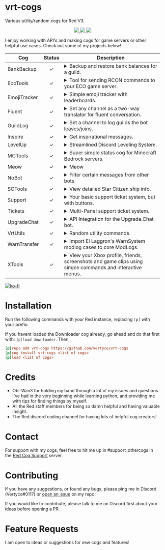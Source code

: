 # vrt-cogs

Various utility/random cogs for Red V3.

<p align="center">
  <a href="https://github.com/Cog-Creators/Red-DiscordBot/tree/V3/develop">
    <img src="https://img.shields.io/badge/Red%20DiscordBot-V3-red.svg">
    </a>
  <a href="https://github.com/Rapptz/discord.py">
    <img src="https://img.shields.io/badge/Discord-py-blue.svg">
    </a>
  <a href="https://github.com/vertyco">
    <img src="https://img.shields.io/tokei/lines/github/vertyco/vrt-cogs?style=plastic">
    </a>
<p>



I enjoy working with API's and making cogs for game servers or other helpful use cases. Check out some of my projects
below!

| Cog          | Status | Description                                                                                                                                                                                                                                                                                                                                                                                        |
|--------------|:------:|----------------------------------------------------------------------------------------------------------------------------------------------------------------------------------------------------------------------------------------------------------------------------------------------------------------------------------------------------------------------------------------------------|
| BankBackup   |   ✓    | <details><summary>Backup and restore bank balances for a guild.</summary> If local economy is enabled, you can make a backup of the balances of everyone in your guild, and restore them on another bot easily.</details>                                                                                                                                                                          |
| EcoTools     |   ✓    | <details><summary>Tool for sending RCON commands to your ECO game server.</summary> Add your servers and send RCON commands through discord.</details>                                                                                                                                                                                                                                             |
| EmojiTracker |   ✓    | <details><summary>Simple emoji tracker with leaderboards.</summary> Track reactions in your server and get leaderboards for emojis that are most used, or users that have reacted the most.</details>                                                                                                                                                                                              |
| Fluent       |   ✓    | <details><summary>Set any channel as a two-way translator for fluent conversation.</summary> Set a channel and both languages, if a message is in language 1 it gets converted to language 2 and vice versa using googles free api.</details>                                                                                                                                                      |
| GuildLog     |   ✓    | <details><summary>Set a channel to log guilds the bot leaves/joins.</summary> Configure a join/leave message of your choice and whether you want to use embeds or not, the bot will log when it joins or leaves a guild. All guilds can use this cog to see what servers the bot is joining(Guild Name/Bot Name/Total Servers)</details>                                                           |
| Inspire      |   ✓    | <details><summary>Get inspirational messages.</summary> Super simple cog that replies to certain sad words with positive encouragements, and responds to the [p]inspire command with an inspirational quote using zenquotes.io API. Note: this cog was my very first project just to get the feel for Red so it's not very big and there aren't any plans of expanding it at the moment.</details> |
| LevelUp      |   ✓    | <details><summary>Streamlined Discord Leveling System.</summary> A simple yet full-featured leveling system with prestige features, customizable backgrounds, toggleable embed/image profiles, and extensive voice tracking options.</details>                                                                                                                                                     |
| MCTools      |   ✓    | <details><summary>Super simple status cog for Minecraft Bedrock servers.</summary> Displays a status embed showing server version and player count. Only for **Bedrock** dedicated servers since there is already one that supports Java.</details>                                                                                                                                                |
| Meow         |   ✓    | <details><summary>Meow</summary> Replaces the word "now" with "meow" in someone's latest message, if word doesnt exist in the most recent 2 messages, it sends a random cat unicode emoji. Yall have a good day meow.</details>                                                                                                                                                                    |
| NoBot        |   ✓    | <details><summary>Filter certain messages from other bots.</summary> (ONLY checks messages from other bots), Add a bot to be filtered and a key phrase to check for. When that bot sends a message containing that phrase the message will be auto-deleted.</details>                                                                                                                              |
| SCTools      |   ✓    | <details><summary>View detailed Star Citizen ship info.</summary> Right now there is only one command (scships) that displays detailed info for ships in SC, you can use "[p]scships shipname" to search for a specific ship.</details>                                                                                                                                                            |
| Support      |   ✓    | <details><summary>Your basic support ticket system, but with buttons.</summary> Configure a ticket category and support message for the button to be added to, includes ticket log feature and optional transcripts.</details>                                                                                                                                                                     |
| Tickets      |   ✓    | <details><summary>Multi-Panel support ticket system.</summary> This is the dpy2 continuation of the Support cog, with Multi-Panel ticketing systems and translation support.</details>                                                                                                                                                                                                             |
| UpgradeChat  |   ✓    | <details><summary>API Integration for the Upgrade.Chat bot.</summary> Allows you to add your api key and products to the bot and set a dollar to credit conversion ratio. When a user makes a purchase, they can claim it in your Discord to recieve economy credits.</details>                                                                                                                    |
| VrtUtils     |   ✓    | <details><summary>Random utility commands.</summary> Small collection of commands used for my personal bot.</details>                                                                                                                                                                                                                                                                              |
| WarnTransfer |   ✓    | <details><summary>Import El Laggron's WarnSystem modlog cases to core ModLogs.</summary> This cog has one command, which simply imports all WarnSystem cases to core modlogs. Only the owner can run it and it imports the data globally for all guilds the bot is in.</details>                                                                                                                   |
| XTools       |   ✓    | <details><summary>View your Xbox profile, friends, screenshots and game clips using simple commands and interactive menus.</summary> Various tools for Xbox using Microsoft's XSAPI. (You will need to register a Microsoft Azure application to use this cog. Type "[p]apiset help" after install for more info)</details>                                                                        |

[![ko-fi](https://ko-fi.com/img/githubbutton_sm.svg)](https://ko-fi.com/vertyco)

# Installation

Run the following commands with your Red instance, replacing `[p]` with your prefix:

If you havent loaded the Downloader cog already, go ahead and do that first with: `[p]load downloader`. Then,

```ini
[p]repo add vrt-cogs https://github.com/vertyco/vrt-cogs
[p]cog install vrt-cogs <list of cogs>
[p]load <list of cogs>
```

# Credits

- Obi-Wan3 for holding my hand through a lot of my issues and questions I've had in the very beginning while learning
  python, and providing me with tips for finding things by myself.
- All the Red staff members for being so damn helpful and having valuable insight.
- The Red discord coding channel for having lots of helpful cog creators!

# Contact

For support with my cogs, feel free to hit me up in #support_othercogs in
the [Red Cog Support](https://discord.gg/GET4DVk) server.

# Contributing

If you have any suggestions, or found any bugs, please ping me in Discord (Vertyco#0117)
or [open an issue](https://github.com/vertyco/vrt-cogs/issues) on my repo!

If you would like to contribute, please talk to me on Discord first about your ideas before opening a PR.

# Feature Requests

I am open to ideas or suggestions for new cogs and features!
